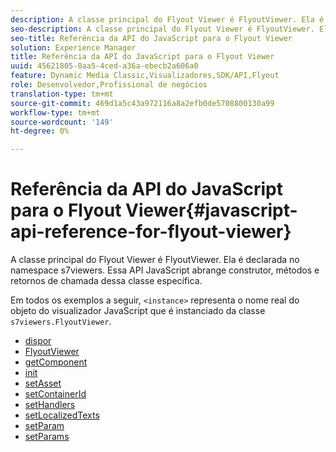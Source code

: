 ```yaml
---
description: A classe principal do Flyout Viewer é FlyoutViewer. Ela é declarada no namespace s7viewers. Essa API JavaScript abrange construtor, métodos e retornos de chamada dessa classe específica.
seo-description: A classe principal do Flyout Viewer é FlyoutViewer. Ela é declarada no namespace s7viewers. Essa API JavaScript abrange construtor, métodos e retornos de chamada dessa classe específica.
seo-title: Referência da API do JavaScript para o Flyout Viewer
solution: Experience Manager
title: Referência da API do JavaScript para o Flyout Viewer
uuid: 45621805-8aa5-4ced-a36a-ebecb2a606a0
feature: Dynamic Media Classic,Visualizadores,SDK/API,Flyout
role: Desenvolvedor,Profissional de negócios
translation-type: tm+mt
source-git-commit: 469d1a5c43a972116a8a2efb0de5708800130a99
workflow-type: tm+mt
source-wordcount: '149'
ht-degree: 0%

---
```



# Referência da API do JavaScript para o Flyout Viewer{#javascript-api-reference-for-flyout-viewer}

A classe principal do Flyout Viewer é FlyoutViewer. Ela é declarada no namespace s7viewers. Essa API JavaScript abrange construtor, métodos e retornos de chamada dessa classe específica.

Em todos os exemplos a seguir, `<instance>` representa o nome real do objeto do visualizador JavaScript que é instanciado da classe `s7viewers.FlyoutViewer`.

* [dispor](r-html5-flyout-viewer-20-javascriptapiref-dispose.md)
* [FlyoutViewer](r-html5-flyout-viewer-20-javascriptapiref-.flyoutviewer.md)
* [getComponent](r-html5-flyout-viewer-20-javascriptapiref-getcomponent.md)
* [init](r-html5-flyout-viewer-20-javascriptapiref-init.md)
* [setAsset](r-html5-flyout-viewer-20-javascriptapiref-setasset.md)
* [setContainerId](r-html5-flyout-viewer-20-javascriptapiref-.setcontainerid.md)
* [setHandlers](r-html5-flyout-viewer-20-javascriptapiref-sethandlers.md)
* [setLocalizedTexts](r-html5-flyout-viewer-20-javascriptapiref-setlocalizedtexts.md)
* [setParam](r-html5-flyout-viewer-20-javascriptapiref-setparam.md)
* [setParams](r-html5-flyout-viewer-20-javascriptapiref-setparams.md)
